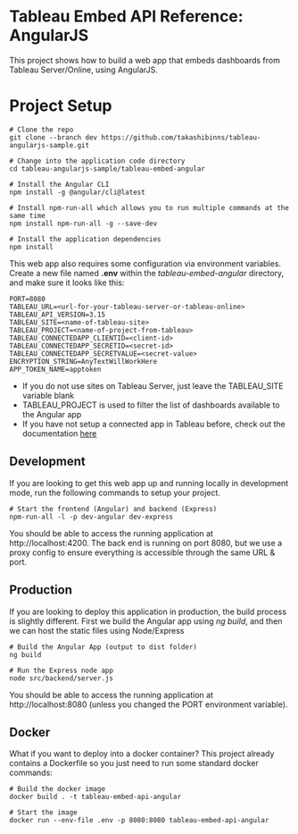 # Tableau Embed API Reference: AngularJS
This project shows how to build a web app that embeds dashboards from Tableau Server/Online, using AngularJS.

# Project Setup
```
# Clone the repo
git clone --branch dev https://github.com/takashibinns/tableau-angularjs-sample.git

# Change into the application code directory
cd tableau-angularjs-sample/tableau-embed-angular

# Install the Angular CLI
npm install -g @angular/cli@latest

# Install npm-run-all which allows you to run multiple commands at the same time
npm install npm-run-all -g --save-dev

# Install the application dependencies
npm install
```
This web app also requires some configuration via environment variables.  Create a new file named **.env** within the _tableau-embed-angular_ directory, and make sure it looks like this:
```
PORT=8080
TABLEAU_URL=<url-for-your-tableau-server-or-tableau-online>
TABLEAU_API_VERSION=3.15
TABLEAU_SITE=<name-of-tableau-site>
TABLEAU_PROJECT=<name-of-project-from-tableau>
TABLEAU_CONNECTEDAPP_CLIENTID=<client-id>
TABLEAU_CONNECTEDAPP_SECRETID=<secret-id>
TABLEAU_CONNECTEDAPP_SECRETVALUE=<secret-value>
ENCRYPTION_STRING=AnyTextWillWorkHere
APP_TOKEN_NAME=apptoken
```
* If you do not use sites on Tableau Server, just leave the TABLEAU_SITE variable blank
* TABLEAU_PROJECT is used to filter the list of dashboards available to the Angular app
* If you have not setup a connected app in Tableau before, check out the documentation [here](https://help.tableau.com/current/online/en-us/connected_apps.htm#create-a-connected-app)


##  Development
If you are looking to get this web app up and running locally in development mode, run the following commands to setup your project.
```
# Start the frontend (Angular) and backend (Express)
npm-run-all -l -p dev-angular dev-express
```
You should be able to access the running application at http://localhost:4200.  The back end is running on port 8080, but we use a proxy config to ensure everything is accessible through the same URL & port.

## Production
If you are looking to deploy this application in production, the build process is slightly different.  First we build the Angular app using _ng build_, and then we can host the static files using Node/Express
```
# Build the Angular App (output to dist folder)
ng build

# Run the Express node app
node src/backend/server.js
```
You should be able to access the running application at http://localhost:8080 (unless you changed the PORT environment variable).

## Docker
What if you want to deploy into a docker container? This project already contains a Dockerfile so you just need to run some standard docker commands:
```
# Build the docker image
docker build . -t tableau-embed-api-angular

# Start the image
docker run --env-file .env -p 8080:8080 tableau-embed-api-angular
```
